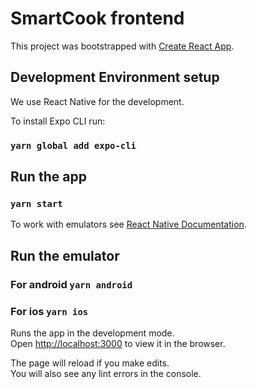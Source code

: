# SmartCook frontend

This project was bootstrapped with [Create React App](https://github.com/facebook/create-react-app).

## Development Environment setup

We use React Native for the development.

To install Expo CLI run:

### `yarn global add expo-cli`

## Run the app

### `yarn start`

To work with emulators see [React Native Documentation](https://reactnative.dev/docs/environment-setup).

## Run the emulator
### For android `yarn android`
### For ios `yarn ios`

Runs the app in the development mode.\
Open [http://localhost:3000](http://localhost:3000) to view it in the browser.


The page will reload if you make edits.\
You will also see any lint errors in the console.
